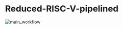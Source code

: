 # Reduced-RISC-V-pipelined

![main_workflow](https://github.com/johanjino/Reduced-RISC-V-pipelined/actions/workflows/verlilator_sim.yml/badge.svg?label=test)
<!-- ![](https://img.shields.io/github/workflow/status/johanjino/Reduced-RISC-V-pipelined?label=tests) -->
